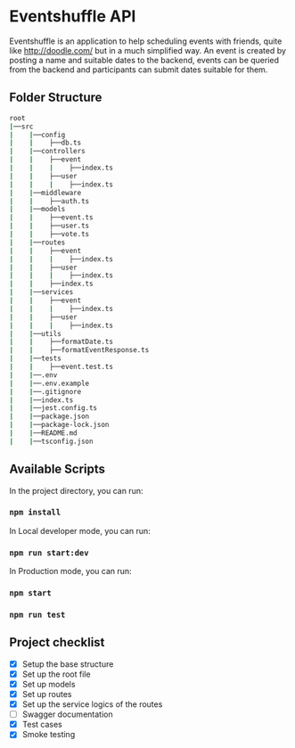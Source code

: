 # Eventshuffle API

Eventshuffle is an application to help scheduling events with friends, quite like http://doodle.com/ but in a much simplified way. An event is created by posting a name and suitable dates to the backend, events can be queried from the backend and participants can submit dates suitable for them.

## Folder Structure

```bash
root
|──src
|    |──config
|    |    ├──db.ts
|    |──controllers
|    |    ├──event
|    |    |    ├──index.ts
|    |    ├──user
|    |    |    ├──index.ts
|    |──middleware
|    |    ├──auth.ts
|    |──models
|    |    ├──event.ts
|    |    ├──user.ts
|    |    ├──vote.ts
|    |──routes
|    |    ├──event
|    |    |    ├──index.ts
|    |    ├──user
|    |    |    ├──index.ts
|    |    ├──index.ts
|    |──services
|    |    ├──event
|    |    |    ├──index.ts
|    |    ├──user
|    |    |    ├──index.ts
|    |──utils
|    |    ├──formatDate.ts
|    |    ├──formatEventResponse.ts
|    |──tests
|    |    ├──event.test.ts
|    |──.env
|    |──.env.example
|    |──.gitignore
|    |──index.ts
|    |──jest.config.ts
|    |──package.json
|    |──package-lock.json
|    |──README.md
|    |──tsconfig.json
```

## Available Scripts

In the project directory, you can run:

### `npm install`

In Local developer mode, you can run:

### `npm run start:dev`

In Production mode, you can run:

### `npm start`

### `npm run test`

## Project checklist

- [x] Setup the base structure
- [x] Set up the root file
- [x] Set up models
- [x] Set up routes
- [x] Set up the service logics of the routes
- [ ] Swagger documentation
- [x] Test cases
- [x] Smoke testing

